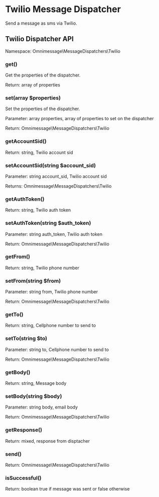 # Twilio Message Dispatcher

Send a message as sms via Twilio.

## Twilio Dispatcher API

Namespace: Omnimessage\MessageDispatchers\Twilio

### get()

Get the properties of the dispatcher.

Return: array of properties

### set(array $properties)

Set the properties of the dispatcher.

Parameter: array properties, array of properties to set on the dispatcher

Return: Omnimessage\MessageDispatchers\Twilio

### getAccountSid()

Return: string, Twilio account sid

### setAccountSid(string $account_sid)

Parameter: string account_sid, Twilio account sid

Returns: Omnimessage\MessageDispatchers\Twilio

### getAuthToken()

Return: string, Twilio auth token

### setAuthToken(string $auth_token)

Parameter: string auth_token, Twilio auth token

Return: Omnimessage\MessageDispatchers\Twilio

### getFrom()

Return: string, Twilio phone number

### setFrom(string $from)

Parameter: string from, Twilio phone number

Return: Omnimessage\MessageDispatchers\Twilio

### getTo()

Return: string, Cellphone number to send to

### setTo(string $to)

Parameter: string to, Cellphone number to send to

Return: Omnimessage\MessageDispatchers\Twilio

### getBody()

Return: string, Message body

### setBody(string $body)

Parameter: string body, email body

Return: Omnimessage\MessageDispatchers\Twilio

### getResponse()

Return: mixed, response from disptacher

### send()

Return: Omnimessage\MessageDispatchers\Twilio

### isSuccessful()

Return: boolean true if message was sent or false otherwise


